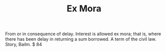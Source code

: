 ---
title: Ex Mora
letter: E
permalink: "/definitions/bld-ex-mora.html"
body: From or in consequence of delay. Interest is allowed ex mora; that is, where
  there has been delay in returning a sum borrowed. A term of the civil law. Story,
  Bailm. $ 84
published_at: '2018-07-07'
source: Black's Law Dictionary 2nd Ed (1910)
layout: post
---